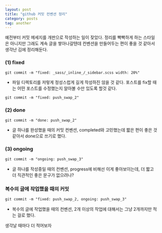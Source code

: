 ```yaml
---
layout: post
title: "github 커밋 컨벤션 정리"
category: posts
tag: another
---
```


예전부터 커밋 메세지를 개판으로 작성하는 일이 잦았다. 정리를 빡빡하게 하는 스타일은 아니지만 그래도 계속 글을 쌓아나갈텐데 컨벤션을 만들어두는 편이 좋을 것 같아서 생각난 김에 정리해둔다.

### (1) fixed
~~~md
git commit -m "fixed: _sass/_inline_/_sidebar.scss width: 20%"
~~~
- 파일 디렉토리를 저렇게 정성스럽게 길게 작성하진 않을 것 같다. 포스트를 fix할 때는 어떤 포스트를 수정했는지 알아볼 수만 있도록 할것 같다.

~~~md
git commit -m "fixed: push_swap_2"
~~~

### (2) done
~~~md
git commit -m "done: push_swap_2"
~~~
- 글 하나를 완성했을 때의 커밋 컨벤션, completed와 고민했는데 짧은 편이 좋은 것 같아서 done으로 쓰기로 했다.

### (3) ongoing
~~~md
git commit -m "ongoing: push_swap_3"
~~~
- 글 하나를 작성중일 때의 컨벤션, progress에 비해선 이게 좋아보이는데, 더 짧고 더 직관적인 좋은 문구가 없으려나?

### 복수의 글에 작업했을 때의 커밋
~~~md
git commit -m "fixed: push_swap_2, ongoing: push_swap_3"
~~~
- 복수의 글에 작업했을 때의 컨벤션, 2개 이상의 작업에 대해서는 그냥 2개까지만 적는 걸로 했다. 

생각날 때마다 더 적어보자